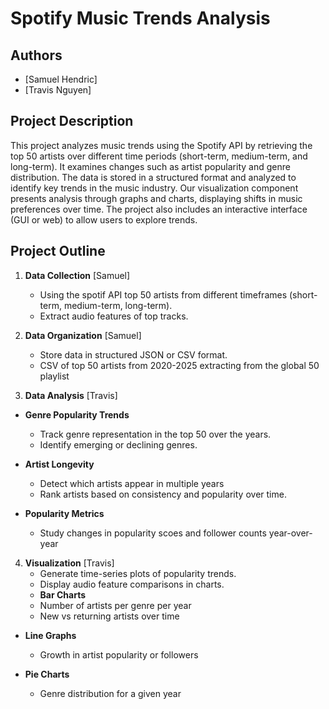 # Spotify Music Trends Analysis

## Authors
- [Samuel Hendric]  
- [Travis Nguyen]  

## Project Description
This project analyzes music trends using the Spotify API by retrieving the top 50 artists over different time periods (short-term, medium-term, and long-term). It examines changes such as artist popularity and genre distribution. The data is stored in a structured format and analyzed to identify key trends in the music industry. Our visualization component presents analysis through graphs and charts, displaying shifts in music preferences over time. The project also includes an interactive interface (GUI or web) to allow users to explore trends.


## Project Outline
1. **Data Collection**  [Samuel]
   - Using the spotif API top 50 artists from different timeframes (short-term, medium-term, long-term).  
   - Extract audio features of top tracks.  

2. **Data Organization**  [Samuel]
   - Store data in structured JSON or CSV format.
   - CSV of top 50 artists from 2020-2025 extracting from the global 50 playlist

3. **Data Analysis**    [Travis]
  - **Genre Popularity Trends**
    - Track genre representation in the top 50 over the years.
    - Identify emerging or declining genres.

  - **Artist Longevity**
    - Detect which artists appear in multiple years
    - Rank artists based on consistency and popularity over time.

  - **Popularity Metrics**
    - Study changes in popularity scoes and follower counts year-over-year

4. **Visualization**  [Travis]
   - Generate time-series plots of popularity trends.  
   - Display audio feature comparisons in charts.  
   - **Bar Charts**
    - Number of artists per genre per year
    - New vs returning artists over time

  - **Line Graphs**
    - Growth in artist popularity or followers

  - **Pie Charts**
    - Genre distribution for a given year
